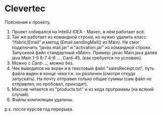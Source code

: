 # Clevertec
Пояснения к проекту.
1.	Проект собирался на IntelliJ IDEA - Maven, в нём работает всё.
2.	Так же работает из командной строки, но нужно удалить класс “/fabric/Email” и метод (Email.sendingMail() из Main). Не смог подключить “javax.mail.jar” и "activation.jar" из командной строки. Запускной файл стандартный «Main».
Пример: javac Main.java далее java Main 1-5 8-7 4-6 …. Card-45. (как требуется по условию).
3.	Можно с Card-…, можно без.
4.	Чек выводится на экран и в текстовый файл "salesReceipt.txt", путь файла виден в конце чека т.к. он различен (смотря откуда запускать). На почту отправил только общие суммы (сам файл не отправлял, но пробовал, приходит).
5.	Массив читается из "products.txt" и из кода программы (на всякий случай).
6.	Файлы компиляции удалены.

p.s. после курсов год перерыва.

